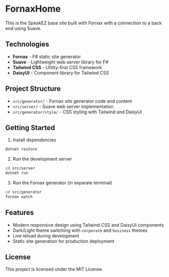 # FornaxHome

This is the SpeakEZ base site built with Fornax with a connection to a back end using Suave.

## Technologies

- **Fornax** - F# static site generator
- **Suave** - Lightweight web server library for F#
- **Tailwind CSS** - Utility-first CSS framework
- **DaisyUI** - Component library for Tailwind CSS

## Project Structure

- `src/generator/` - Fornax site generator code and content
- `src/server/` - Suave web server implementation
- `src/generator/style/` - CSS styling with Tailwind and DaisyUI

## Getting Started

1. Install dependencies
```sh
dotnet restore
```

2. Run the development server
```sh
cd src/server
dotnet run
```

3. Run the Fornax generator (in separate terminal)
```sh
cd src/generator
fornax watch
```

## Features

- Modern responsive design using Tailwind CSS and DaisyUI components
- Dark/Light theme switching with `corporate` and `business` themes
- Live reload during development
- Static site generation for production deployment

## License

This project is licensed under the MIT License.